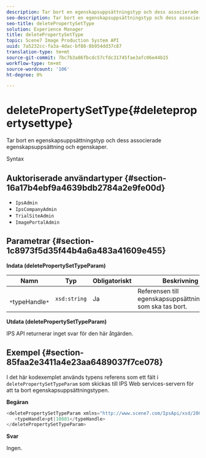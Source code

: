 ```yaml
---
description: Tar bort en egenskapsuppsättningstyp och dess associerade egenskapsuppsättning och egenskaper.
seo-description: Tar bort en egenskapsuppsättningstyp och dess associerade egenskapsuppsättning och egenskaper.
seo-title: deletePropertySetType
solution: Experience Manager
title: deletePropertySetType
topic: Scene7 Image Production System API
uuid: 7a5232cc-fa3a-4dac-bf88-8b954dd37c87
translation-type: tm+mt
source-git-commit: 7bc7b3a86fbcdc57cfdc31745fae3afc06e44b15
workflow-type: tm+mt
source-wordcount: '106'
ht-degree: 0%

---
```



# deletePropertySetType{#deletepropertysettype}

Tar bort en egenskapsuppsättningstyp och dess associerade egenskapsuppsättning och egenskaper.

Syntax

## Auktoriserade användartyper {#section-16a17b4ebf9a4639bdb2784a2e9fe00d}

* `IpsAdmin`
* `IpsCompanyAdmin`
* `TrialSiteAdmin`
* `ImagePortalAdmin`

## Parametrar {#section-1c8973f5d35f44b4a6a483a41609e455}

**Indata (deletePropertySetTypeParam)**

| Namn | Typ | Obligatoriskt | Beskrivning |
|---|---|---|---|
| ` *`typeHandle`*` | `xsd:string` | Ja | Referensen till egenskapsuppsättningstypen som ska tas bort. |

**Utdata (deletePropertySetTypeParam)**

IPS API returnerar inget svar för den här åtgärden.

## Exempel {#section-85faa2e3411a4e23aa6489037f7ce078}

I det här kodexemplet används typens referens som ett fält i `deletePropertySetTypeParam` som skickas till IPS Web services-servern för att ta bort egenskapsuppsättningstypen.

**Begäran**

```java
<deletePropertySetTypeParam xmlns="http://www.scene7.com/IpsApi/xsd/2008-01-15">
   <typeHandle>pt|10801</typeHandle>
</deletePropertySetTypeParam>
```

**Svar**

Ingen.
